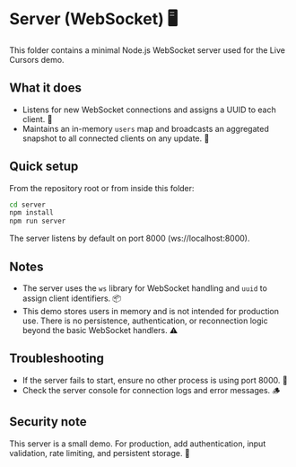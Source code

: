 # Server (WebSocket) 🖥️

This folder contains a minimal Node.js WebSocket server used for the Live Cursors demo.

## What it does

- Listens for new WebSocket connections and assigns a UUID to each client. 🔑
- Maintains an in-memory `users` map and broadcasts an aggregated snapshot to all connected clients on any update. 📣

## Quick setup

From the repository root or from inside this folder:

```bash
cd server
npm install
npm run server
```

The server listens by default on port 8000 (ws://localhost:8000).

## Notes

- The server uses the `ws` library for WebSocket handling and `uuid` to assign client identifiers. 📦
- This demo stores users in memory and is not intended for production use. There is no persistence, authentication, or reconnection logic beyond the basic WebSocket handlers. ⚠️

## Troubleshooting

- If the server fails to start, ensure no other process is using port 8000. 🔌
- Check the server console for connection logs and error messages. 🪵

## Security note

This server is a small demo. For production, add authentication, input validation, rate limiting, and persistent storage. 🔐
